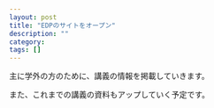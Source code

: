 ```yaml
---
layout: post
title: "EDPのサイトをオープン"
description: ""
category: 
tags: []
---
```


主に学外の方のために、講義の情報を掲載していきます。

また、これまでの講義の資料もアップしていく予定です。
